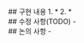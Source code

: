 <!--
자세한 개발 내용을 PR title로 달아주세요
    ex) feat(Clue): set clue random position and type
        fix(Player): resolve player movement error
        refactor(UI): add UIManager
--!>
## 구현 내용
<!--
PR이 포함한 변경사항과 관련 스크립트와 에셋을 명시해주세요
    ex) 1. player movement
          - playerController.cs
          - Homes.prefab
--!>
1.
   * 
2.
   *

<br>

## 수정 사항(TODO)
<!--
보완해야 할 사항을 적어주세요
--!>
- 

<br>

## 논의 사항
<!--
개발이나 기획 관련 논의가 필요한 사항을 적어주세요
--!>
- 

